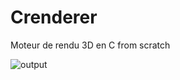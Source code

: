 # Crenderer

Moteur de rendu 3D en C from scratch

![output](https://user-images.githubusercontent.com/44205626/210619650-ccf7d9e6-20a0-417c-8847-df71c31d2f14.png)
